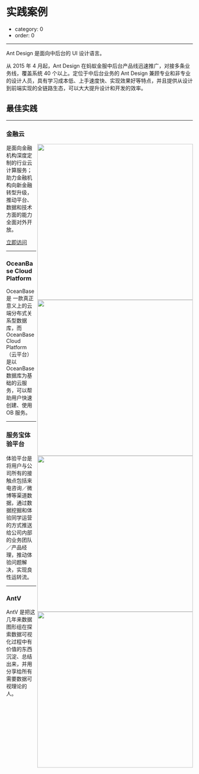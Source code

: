 # 实践案例

- category: 0
- order: 0

---

Ant Design 是面向中后台的 UI 设计语言。

从 2015 年 4 月起，Ant Design 在蚂蚁金服中后台产品线迅速推广，对接多条业务线，覆盖系统 40 个以上。定位于中后台业务的 Ant Design 兼顾专业和非专业的设计人员，具有学习成本低、上手速度快、实现效果好等特点，并且提供从设计到前端实现的全链路生态，可以大大提升设计和开发的效率。

## 最佳实践

---

### 金融云

<img as-cover class="preview-img" width="420" align="right" src="https://os.alipayobjects.com/rmsportal/OeChYAOTenMzJmG.png">

是面向金融机构深度定制的行业云计算服务；助力金融机构向新金融转型升级，推动平台、数据和技术方面的能力全面对外开放。

<a class="outside-link" href="https://www.cloud.alipay.com/" target="_blank">立即访问</a>

---

### OceanBase Cloud Platform

<img class="preview-img" width="420" align="right" src="https://os.alipayobjects.com/rmsportal/OeChYAOTenMzJmG.png">

OceanBase是 一款真正意义上的云端分布式关系型数据库，而 OceanBase Cloud Platform（云平台）是以 OceanBase 数据库为基础的云服务，可以帮助用户快速创建、使用 OB 服务。

---

### 服务宝体验平台

<img class="preview-img" width="420" align="right" src="https://os.alipayobjects.com/rmsportal/qmnuCdZGZFXrcRP.png">

体验平台是将用户与公司所有的接触点包括来电咨询／微博等渠道数据，通过数据挖掘和体验同学运营的方式推送给公司内部的业务团队／产品经理，推动体验问题解决，实现良性运转流。

---

### AntV

<img class="preview-img" width="420" align="right" src="https://os.alipayobjects.com/rmsportal/lOFDPejqANtHXmj.png">

AntV 是把这几年来数据图形组在探索数据可视化过程中有价值的东西沉淀、总结出来，并用分享给所有需要数据可视理论的人。

<style>
.markdown hr {
  width: 112%;
}
.preview-image-boxes {
  margin-top: -36px;
}
.preview-image-wrapper {
  padding: 0;
}
</style>
